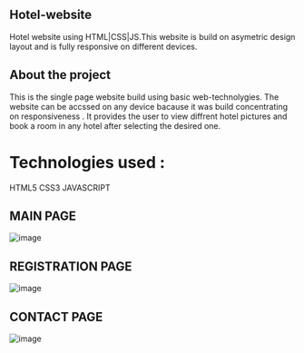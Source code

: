 ## Hotel-website

Hotel website using HTML|CSS|JS.This website is build on asymetric design layout and is fully responsive on different devices.

## About the project
This is the single page website build using basic web-technolygies. The website can be accssed on any device bacause it was build concentrating on responsiveness . It provides the user to view diffrent hotel pictures and book a room in any hotel after selecting the desired one.

# Technologies used :
HTML5
CSS3
JAVASCRIPT

## MAIN PAGE

![image](https://user-images.githubusercontent.com/101013544/232565749-162fd02e-1885-4043-b9f4-fd51024ed841.png)

## REGISTRATION PAGE

![image](https://user-images.githubusercontent.com/101013544/232565891-84f8b4c5-1ea5-4898-b070-ba83c91816ac.png)

## CONTACT PAGE

![image](https://user-images.githubusercontent.com/101013544/232566036-a32e2aa6-4b78-43f3-b3f1-35faa1515dc4.png)

